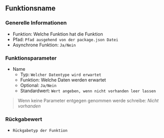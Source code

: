 ## Funktionsname

### Generelle Informationen

- Funktion: Welche Funktion hat die Funktion
- Pfad: `Pfad ausgehend von der package.json Datei`
- Asynchrone Funktion: `Ja/Nein`

### Funktionsparameter

- Name
  - Typ: `Welcher Datentype wird erwartet`
  - Funktion: Welche Daten werden erwartet
  - Optional: `Ja/Nein`
  - Standardwert: `Wert angeben, wenn nicht vorhanden leer lassen`

> Wenn keine Parameter entgegen genommen werde schreibe: _Nicht vorhanden_

### Rückgabewert

- `Rückgabetyp der Funktion`
